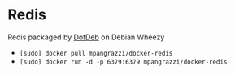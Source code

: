 Redis
=====

Redis packaged by [DotDeb](http://www.dotdeb.org) on Debian Wheezy

- `[sudo] docker pull mpangrazzi/docker-redis`
- `[sudo] docker run -d -p 6379:6379 mpangrazzi/docker-redis`